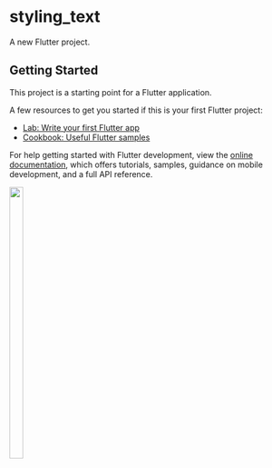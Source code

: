 # styling_text

A new Flutter project.

## Getting Started

This project is a starting point for a Flutter application.

A few resources to get you started if this is your first Flutter project:

- [Lab: Write your first Flutter app](https://docs.flutter.dev/get-started/codelab)
- [Cookbook: Useful Flutter samples](https://docs.flutter.dev/cookbook)

For help getting started with Flutter development, view the
[online documentation](https://docs.flutter.dev/), which offers tutorials,
samples, guidance on mobile development, and a full API reference.

<p>
  
<img src ="https://github.com/sanjuafre123/styling_text/assets/148860124/319f0175-09b3-4700-a673-905c6e7eb769" width=22% height=35%>

</p>
